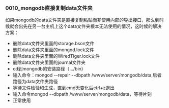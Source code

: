 ### 0010_mongodb直接复制data文件夹

如果mongodb的data文件夹是直接复制粘贴而非使用内部的导出接口，那么到时候就会出先在另一台主机上这个data文件夹根本无法使用的情况，这时候的解决方案：
- 删除data文件夹里面的storage.bson文件
- 删除data文件夹里面的mongod.lock文件
- 删除data文件夹里面的WiredTiger.lock文件
- 删除data文件夹里面的journal文件夹
- cd到mongodb的安装路径（.../bin）
- 输入命令：mongod --repair --dbpath /www/server/mongodb/data,后者路径为data文件夹路径
- 等待文件检验和生成，直到cmd无变化后ctrl+z退出
- 输入命令mongod --dbpath /www/server/mongodb/data，等待片刻
- 正常使用